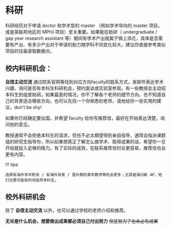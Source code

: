 # 科研

科研经历对于申请 doctor 和学术型的 master （例如学术导向的 master 项目，或是英联邦地区的 MPhil 项目）至关重要。如果能在助研（ undergraduate / gap year research assistant  等）期间有学术产出就属于锦上添花，具体是否需要有产出、有多少产出对于申请的助力随学科不同变化较大，建议你直接参考类似项目的往届录取数据点。

## 校内科研机会：

**自信主动交流** 通过院系官网等找到对应方向faculty的联系方式，发邮件表达学术兴趣，询问是否有本科生科研机会，预约面谈或实验室参观。有一些教授会主动招本科生到组里助研。如果最差的情况，你不了解各个老师的细节方向，也不知道自己的背景适合哪些方向，也可以先找一个你熟悉的老师，请他给你一些实用的建议，don't be shy!

如果你已经确定要出国，并希望 faculty 给你写推荐信，最好在开始表达清楚，询问他的意见。

教授通常不会拒绝本科生的请求，但也不必太期望得到亲自指导，通常会指派课题组的研究生指导你，所以如果想真正了解怎么做学术、取得成果的话，希望你一旦开始就投入足够的精力。有了实际的成效，在联系推荐信时会更容易，推荐信也会更有内容。

!!! tips

    选择有海外学术职务 / 有海外背景 / 晋升期的青年教师等机会更多；尤其是海归新 AP，他们也更可能有时间指导本科生。

## 校外科研机会

除了 **自信主动交流** 以外，也可以通过学校的老师介绍和推荐。

**无论是什么机会，想要做出成果都必须自己付出努力** ~~但是努力了也未必有成果~~
